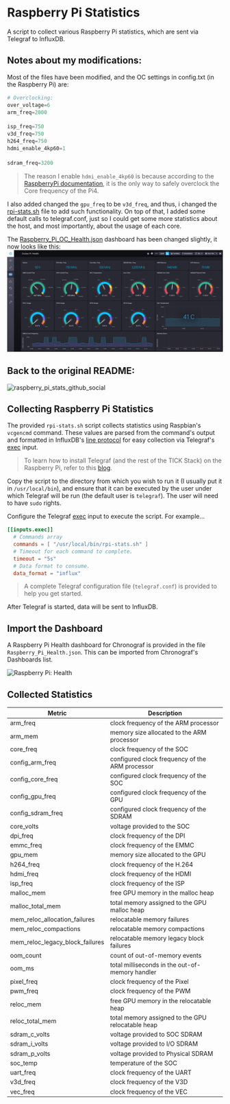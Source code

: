 # Raspberry Pi Statistics

A script to collect various Raspberry Pi statistics, which are sent via Telegraf to InfluxDB.

## Notes about my modifications:
Most of the files have been modified, and the OC settings in config.txt (in the Raspberry Pi) are:
```python
# Overclocking:
over_voltage=6
arm_freq=2000

isp_freq=750
v3d_freq=750
h264_freq=750
hdmi_enable_4kp60=1

sdram_freq=3200
```
> The reason I enable `hdmi_enable_4kp60` is because according to the [RaspberryPi documentation](https://www.raspberrypi.org/documentation/configuration/config-txt/overclocking.md), it is the only way to safely overclock the Core frequency of the Pi4.

I also added changed the `gpu_freq` to be `v3d_freq`, and thus, i changed the [rpi-stats.sh](rpi-stats.sh) file to add such functionality. On top of that, I added some default calls to telegraf.conf, just so I could get some more statistics about the host, and most importantly, about the usage of each core.

The [Raspberry_Pi_OC_Health.json](Raspberry_Pi_OC_Health.json) dashboard has been changed slightly, it now looks like this:
![example](example.png)

## Back to the original README:

![raspberry_pi_stats_github_social](https://user-images.githubusercontent.com/10326954/59145214-fce42300-89e0-11e9-9de4-f5b3e2cd4507.png)

## Collecting Raspberry Pi Statistics

The provided `rpi-stats.sh` script collects statistics using Raspbian's `vcgencmd` command. These values are parsed from the command's output and formatted in InfluxDB's [line protocol](https://docs.influxdata.com/influxdb/v1.7/write_protocols/line_protocol_tutorial/) for easy collection via Telegraf's [exec](https://github.com/influxdata/telegraf/tree/master/plugins/inputs/exec) input.

> To learn how to install Telegraf (and the rest of the TICK Stack) on the Raspberry Pi, refer to this [blog](https://www.influxdata.com/blog/running-the-tick-stack-on-a-raspberry-pi/).

Copy the script to the directory from which you wish to run it (I usually put it in `/usr/local/bin`), and ensure that it can be executed by the user under which Telegraf will be run (the default user is `telegraf`). The user will need to have `sudo` rights.

Configure the Telegraf [exec](https://github.com/influxdata/telegraf/tree/master/plugins/inputs/exec) input to execute the script. For example...

```toml
[[inputs.exec]]
  # Commands array
  commands = [ "/usr/local/bin/rpi-stats.sh" ]
  # Timeout for each command to complete.
  timeout = "5s"
  # Data format to consume.
  data_format = "influx"
```

> A complete Telegraf configuration file (`telegraf.conf`) is provided to help you get started.

After Telegraf is started, data will be sent to InfluxDB.

## Import the Dashboard

A Raspberry Pi Health dashboard for Chronograf is provided in the file `Raspberry_Pi_Health.json`. This can be imported from Chronograf's Dashboards list.

![Raspberry Pi: Health](https://user-images.githubusercontent.com/10326954/59144161-b50acf00-89d3-11e9-8b8e-988b6dc7c730.png)

## Collected Statistics

Metric | Description
--- | ---
arm_freq | clock frequency of the ARM processor
arm_mem | memory size allocated to the ARM processor
core_freq | clock frequency of the SOC
config_arm_freq | configured clock frequency of the ARM processor
config_core_freq | configured clock frequency of the SOC
config_gpu_freq | configured clock frequency of the GPU
config_sdram_freq | configured clock frequency of the SDRAM
core_volts | voltage provided to the SOC
dpi_freq | clock frequency of the DPI
emmc_freq | clock frequency of the EMMC
gpu_mem | memory size allocated to the GPU
h264_freq | clock frequency of the H.264
hdmi_freq | clock frequency of the HDMI
isp_freq | clock frequency of the ISP
malloc_mem | free GPU memory in the malloc heap
malloc_total_mem | total memory assigned to the GPU malloc heap
mem_reloc_allocation_failures | relocatable memory failures
mem_reloc_compactions | relocatable memory compactions
mem_reloc_legacy_block_failures | relocatable memory legacy block failures
oom_count | count of out-of-memory events
oom_ms | total milliseconds in the out-of-memory handler
pixel_freq | clock frequency of the Pixel
pwm_freq | clock frequency of the PWM
reloc_mem | free GPU memory in the relocatable heap
reloc_total_mem | total memory assigned to the GPU relocatable heap
sdram_c_volts | voltage provided to SOC SDRAM
sdram_i_volts | voltage provided to I/O SDRAM
sdram_p_volts | voltage provided to Physical SDRAM 
soc_temp | temperature of the SOC
uart_freq | clock frequency of the UART
v3d_freq | clock frequency of the V3D
vec_freq | clock frequency of the VEC
